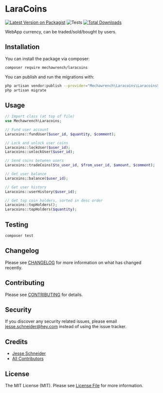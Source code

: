 # LaraCoins

[![Latest Version on Packagist](https://img.shields.io/packagist/v/mechawrench/laracoins.svg?style=flat-square)](https://packagist.org/packages/mechawrench/laracoins)
![Tests](https://github.com/mechawrench/laracoins/workflows/Tests/badge.svg)
[![Total Downloads](https://img.shields.io/packagist/dt/mechawrench/laracoins.svg?style=flat-square)](https://packagist.org/packages/mechawrench/laracoins)


WebApp currency, can be traded/sold/bought by users.

## Installation

You can install the package via composer:

```bash
composer require mechawrench/laracoins
```

You can publish and run the migrations with:

```bash
php artisan vendor:publish --provider="Mechawrench\Laracoins\LaracoinsServiceProvider" --tag="migrations"
php artisan migrate
```

## Usage

``` php
// Import class (at top of file)
use Mechawrench\Laracoins;

// Fund user account
Laracoins::fundUser($user_id, $quantity, $comment);

// Lock and unlock user coins
Laracoins::lockUser($user_id);
Laracoins::unlockUser($user_id);

// Send coins between users
Laracoins::tradeCoins($to_user_id, $from_user_id, $amount, $comment);

// Get user balance
Laracoins::balance($user_id);

// Get user history
Laracoins::userHistory($user_id);

// Get top coin holders, sorted in desc order
Laracoins::topHolders();
Laracoins::topHolders($quantity);
```

## Testing

``` bash
composer test
```

## Changelog

Please see [CHANGELOG](CHANGELOG.md) for more information on what has changed recently.

## Contributing

Please see [CONTRIBUTING](CONTRIBUTING.md) for details.

## Security

If you discover any security related issues, please email jesse.schneider@hey.com instead of using the issue tracker.

## Credits

- [Jesse Schneider](https://github.com/Mechawrench)
- [All Contributors](../../contributors)

## License

The MIT License (MIT). Please see [License File](LICENSE.md) for more information.
